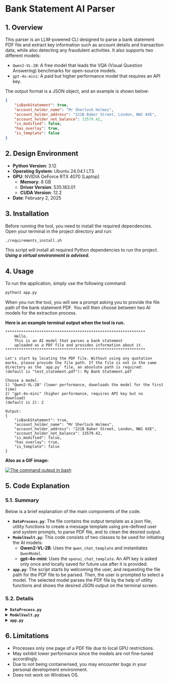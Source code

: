 # Bank Statement AI Parser
## 1. Overview
This parser is an LLM-powered CLI designed to parse a bank statement PDF file and extract key information such as account details and transaction data, while also detecting any fraudulent activities. It also supports two different models:
* `Qwen2-VL-2B`: A free model that leads the VQA (Visual Question Answering) benchmarks for open-source models.
* `gpt-4o-mini`: A paid but higher performance model that requires an API key.

The output format is a JSON object, and an example is shown below:
```json
{
    "isBankStatement": true,
    "account_holder_name": "Mr Sherlock Holmes",
    "account_holder_address": "221B Baker Street, London, NW1 6XE",
    "account_holder_net_balance": 13579.42,
    "is_modified": false,
    "has_overlay": true,
    "is_template": false
}
```

## 2. Design Environment
- **Python Version**: 3.12
- **Operating System**: Ubuntu 24.04.1 LTS
- **GPU**: NVIDIA GeForce RTX 4070 [Laptop]
    - **Memory**: 8 GB
    - **Driver Version**: 535.183.01
    - **CUDA Version**: 12.2    
- **Date**: February 2, 2025

## 3. Installation
Before running the tool, you need to install the required dependencies. Open your terminal in the project directory and run:

```bash
./requirements_install.sh
```

This script will install all required Python dependencies to run the project. ***Using a virtual environment is advised.***

## 4. Usage
To run the application, simply use the following command:

```bash
python3 app.py
```

When you run the tool, you will see a prompt asking you to provide the file path of the bank statement PDF. You will then choose between two AI models for the extraction process.

**Here is an example terminal output when the tool is run.**

```
**************************************************************
    Hello.
    This is an AI model that parses a bank statement
    uploaded as a PDF file and provides information about it.
**************************************************************

Let's start by locating the PDF file. Without using any quotation marks, please provide the file path. If the file is not in the same directory as the `app.py` file, an absolute path is required:
(default is "test_statement.pdf"): My Bank Statement.pdf

Choose a model.
1) "Qwen2-VL-2B" (lower performance, downloads the model for the first time)
2) "gpt-4o-mini" (higher performance, requires API key but no download)
(default is 2): 2

Output:
{
    "isBankStatement": true,
    "account_holder_name": "Mr Sherlock Holmes",
    "account_holder_address": "221B Baker Street, London, NW1 6XE",
    "account_holder_net_balance": 13579.42,
    "is_modified": false,
    "has_overlay": true,
    "is_template": false
}
```

**Also as a GIF image:**

[![The command output in bash](demo.gif)](https://github.com/mertgulexe/bank_statement/blob/c38441f8d2ce12c3c1c156441984a532a4678b53/demo.gif)

## 5. Code Explanation
### 5.1. Summary
Below is a brief explanation of the main components of the code.
- <code><strong>DataProcess.py</strong></code>: The file contains the output template as a json file, utility functions to create a message template using pre-defined user and system prompts, to parse PDF file, and to clean the desired output.
- <code><strong>ModelVault.py</strong></code>: This code consists of two classes to be used for initiating the AI models:
    - **Qwen2-VL-2B**: Uses the `qwen_chat_template` and instantiates `QwenModel`.
    - **gpt-4o-mini**: Uses the `openai_chat_template`. An API key is asked only once and locally saved for future use after it is provided.
- <code><strong>app.py</strong></code>: The script starts by welcoming the user, and requesting the file path for the PDF file to be parsed. Then, the user is prompted to select a model. The selected model parses the PDF file by the help of utility functions and shows the desired JSON output on the terminal screen.

### 5.2. Details
<details>
    <summary><code><strong>DataProcess.py</strong></code></summary>
    <ol>
        <li> Define a variable for a temporary environment file to be used after fetching OpenAI API key.
        <li> Create a user prompt for parsing the PDF file thoroughly.
            <ul>
                <li> Note that <code>bank_name</code> and <code>bank_address</code> are added to help the model to distinguish the customer/business and bank details. They are not used in the final output.
            </ul>
        <li> Define the JSON format to be used as an output.
        <li> Define the prompt for model to use the metadata.
        <li> Define the system prompt for model to come up with a proper JSON format without any additional pleasantries or greetings.
        <li> Create a function to clean the models' markdown formatted outputs. Also, if the PDF file is not a bank statement, it returns the empty JSON template defined before. Also, checks whether the final output is a JSON format or not.
        <li> Create a function to parse the PDF file and convert it to image to be fed into the models. It also returns the metadata of the PDF file to enrich the user prompt.
        <li> Create a function to extract the metadata. The dates in the metadata are converted to human-readable format for ease of use.
        <li> Create a function to return chat template for Qwen model, which uses the pre-defined prompts, converted image and its related metadata.
        <li> Create a function to return chat template for OpenAI model, which uses the pre-defined prompts, converted <code>base64</code> image and its related metadata.
    </ol>
</details>

<details>
    <summary><code><strong>ModelVault.py</strong></code></summary>
    <ol>
        <li> Define a class for Qwen model initiation.
            <ul>
                <li> Initiates the model configurations after getting the model name.
                <li> The processor consumes the input (prompts and the image), tokenizes and feeds them into the model. The final output is cleaned and returned.
            </ul>
        <li> Define a class for OpenAI model initiation.
            <ul>
                <li> It initiates the client object after getting the model name.
                <li> The client object consumes the input (prompts and the image), gets the model name and generates the answer. The final output is cleaned and returned.
            </ul>
    </ol>
</details>

<details>
    <summary><code><strong>app.py</strong></code></summary>
    <ol>
        <li> Checks if the OpenAI API key is defined before or not.
        <li> Greets the user.
        <li> Takes the file path to the PDF file.
        <li> Asks for the model to be used.
        <li> Initiates the model object.
            <ul>
                <li> If the file is not a PDF or does not exist, throws error while defining <code>messages</code> variable and ends the session.
                <li> If the OpenAI model is initiated, checks whether the related API key is saved. Asks if not, and saves it locally.
                <li> Ends the session if an irrelevant model number is entered.
            </ul>
        <li> Generates the JSON output.
        <li> Removes unnecessary keys.
        <li> Prints the final output.
    </ol>
</details>

## 6. Limitations
- Processes only one page of a PDF file due to local GPU restrictions.
- May exhibit lower performance since the models are not fine-tuned accordingly.
- Due to not being containerised, you may encounter bugs in your personal development environment.
- Does not work on Windows OS.
